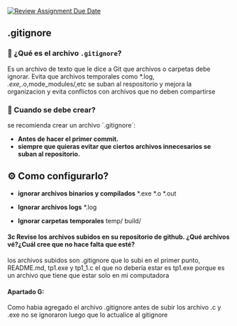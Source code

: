 [![Review Assignment Due Date](https://classroom.github.com/assets/deadline-readme-button-22041afd0340ce965d47ae6ef1cefeee28c7c493a6346c4f15d667ab976d596c.svg)](https://classroom.github.com/a/kl-E8VQf)
## **.gitignore**

### **📌 ¿Qué es el archivo `.gitignore`?** 
Es un archivo de texto que le dice a Git que archivos o carpetas debe ignorar. Evita que archivos temporales como *.log, *.exe,*.o,mode_modules/,etc se suban al respositorio y mejora la organizacion y evita conflictos con archivos que no deben compartirse

### **📝 Cuando se debe crear?**
se recomienda crear un archivo ´.gitignore´:
- **Antes de hacer el primer commit.**
- **siempre que quieras evitar que ciertos archivos innecesarios se suban al repositorio.**

## **⚙️ Como configurarlo?**
- **ignorar archivos binarios y compilados**
 *.exe  *.o  *.out

- **Ignorar archivos logs**
 *.log

- **Ignorar carpetas temporales**
  temp/   build/

#### **3c  Revise los archivos subidos en su repositorio de github. ¿Qué archivos vé?¿Cuál cree que no hace falta que esté?**
  los archivos subidos son .gitignore que lo subi en el primer punto, README.md, tp1.exe y tp1_1.c el que no deberia estar es tp1.exe porque es un archivo que tiene que estar solo en mi computadora 

#### Apartado G: 
Como habia agregado el archivo .gitignore antes de subir los archivo .c y .exe no se ignoraron luego que lo actualice al gitignore

